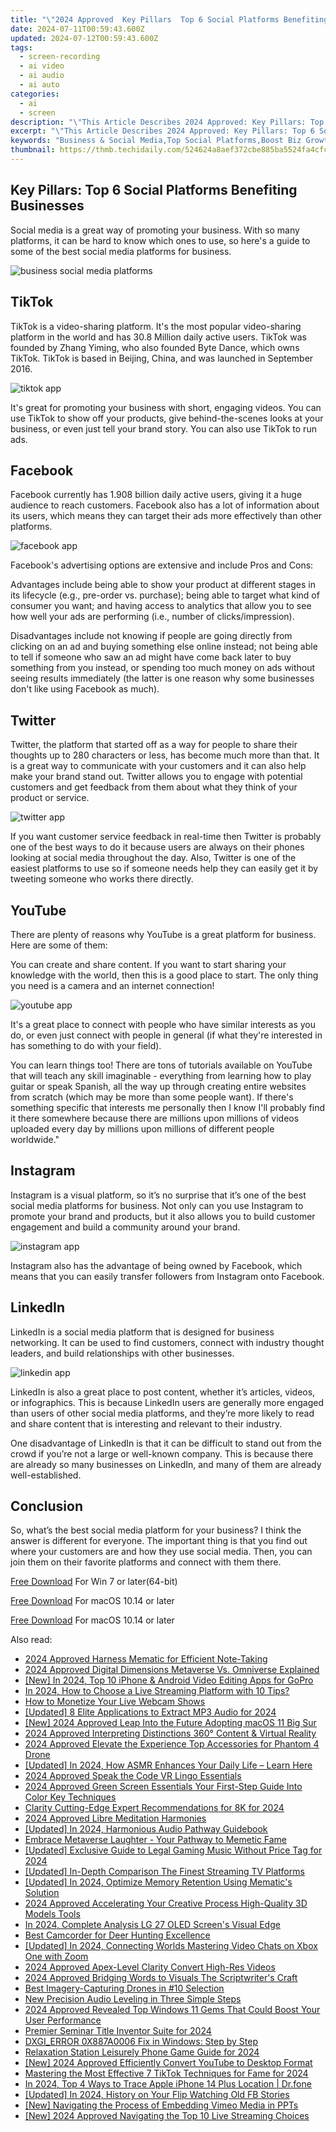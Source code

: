 ```yaml
---
title: "\"2024 Approved  Key Pillars  Top 6 Social Platforms Benefiting Businesses\""
date: 2024-07-11T00:59:43.600Z
updated: 2024-07-12T00:59:43.600Z
tags: 
  - screen-recording
  - ai video
  - ai audio
  - ai auto
categories: 
  - ai
  - screen
description: "\"This Article Describes 2024 Approved: Key Pillars: Top 6 Social Platforms Benefiting Businesses\""
excerpt: "\"This Article Describes 2024 Approved: Key Pillars: Top 6 Social Platforms Benefiting Businesses\""
keywords: "Business & Social Media,Top Social Platforms,Boost Biz Growth,Social Strategy Tips,Key Biz Platforms,Profit via Social,Engaging for Success"
thumbnail: https://thmb.techidaily.com/524624a8aef372cbe885ba5524fa4cfc7d196c57bd7eb5355d7bfa8bf34a7eb4.jpg
---
```


## Key Pillars: Top 6 Social Platforms Benefiting Businesses

Social media is a great way of promoting your business. With so many platforms, it can be hard to know which ones to use, so here's a guide to some of the best social media platforms for business.

![business social media platforms](https://images.wondershare.com/filmora/article-images/2022/09/business-social-media-platforms.jpg)

## TikTok

TikTok is a video-sharing platform. It's the most popular video-sharing platform in the world and has 30.8 Million daily active users. TikTok was founded by Zhang Yiming, who also founded Byte Dance, which owns TikTok. TikTok is based in Beijing, China, and was launched in September 2016.

![tiktok app](https://images.wondershare.com/filmora/article-images/2022/09/tiktok-app.jpg)

It's great for promoting your business with short, engaging videos. You can use TikTok to show off your products, give behind-the-scenes looks at your business, or even just tell your brand story. You can also use TikTok to run ads.

## Facebook

Facebook currently has 1.908 billion daily active users, giving it a huge audience to reach customers. Facebook also has a lot of information about its users, which means they can target their ads more effectively than other platforms.

![facebook app](https://images.wondershare.com/filmora/article-images/2022/09/facebook-app.jpg)

Facebook's advertising options are extensive and include Pros and Cons:

Advantages include being able to show your product at different stages in its lifecycle (e.g., pre-order vs. purchase); being able to target what kind of consumer you want; and having access to analytics that allow you to see how well your ads are performing (i.e., number of clicks/impression).

Disadvantages include not knowing if people are going directly from clicking on an ad and buying something else online instead; not being able to tell if someone who saw an ad might have come back later to buy something from you instead, or spending too much money on ads without seeing results immediately (the latter is one reason why some businesses don't like using Facebook as much).

## Twitter

Twitter, the platform that started off as a way for people to share their thoughts up to 280 characters or less, has become much more than that. It is a great way to communicate with your customers and it can also help make your brand stand out. Twitter allows you to engage with potential customers and get feedback from them about what they think of your product or service.

![twitter app](https://images.wondershare.com/filmora/article-images/2022/09/twitter-app.jpg)

If you want customer service feedback in real-time then Twitter is probably one of the best ways to do it because users are always on their phones looking at social media throughout the day. Also, Twitter is one of the easiest platforms to use so if someone needs help they can easily get it by tweeting someone who works there directly.

## YouTube

There are plenty of reasons why YouTube is a great platform for business. Here are some of them:

You can create and share content. If you want to start sharing your knowledge with the world, then this is a good place to start. The only thing you need is a camera and an internet connection!

![youtube app](https://images.wondershare.com/filmora/article-images/2022/09/youtube-app.jpg)

It's a great place to connect with people who have similar interests as you do, or even just connect with people in general (if what they're interested in has something to do with your field).

You can learn things too! There are tons of tutorials available on YouTube that will teach any skill imaginable - everything from learning how to play guitar or speak Spanish, all the way up through creating entire websites from scratch (which may be more than some people want). If there's something specific that interests me personally then I know I'll probably find it there somewhere because there are millions upon millions of videos uploaded every day by millions upon millions of different people worldwide."

## Instagram

Instagram is a visual platform, so it’s no surprise that it’s one of the best social media platforms for business. Not only can you use Instagram to promote your brand and products, but it also allows you to build customer engagement and build a community around your brand.

![instagram app](https://images.wondershare.com/filmora/article-images/2022/09/instagram-app.jpg)

Instagram also has the advantage of being owned by Facebook, which means that you can easily transfer followers from Instagram onto Facebook.

## LinkedIn

LinkedIn is a social media platform that is designed for business networking. It can be used to find customers, connect with industry thought leaders, and build relationships with other businesses.

![linkedin app](https://images.wondershare.com/filmora/article-images/2022/09/linkedin-app.jpg)

LinkedIn is also a great place to post content, whether it’s articles, videos, or infographics. This is because LinkedIn users are generally more engaged than users of other social media platforms, and they’re more likely to read and share content that is interesting and relevant to their industry.

One disadvantage of LinkedIn is that it can be difficult to stand out from the crowd if you’re not a large or well-known company. This is because there are already so many businesses on LinkedIn, and many of them are already well-established.

## Conclusion

So, what’s the best social media platform for your business? I think the answer is different for everyone. The important thing is that you find out where your customers are and how they use social media. Then, you can join them on their favorite platforms and connect with them there.

[Free Download](https://tools.techidaily.com/wondershare/filmora/download/) For Win 7 or later(64-bit)

[Free Download](https://tools.techidaily.com/wondershare/filmora/download/) For macOS 10.14 or later

[Free Download](https://tools.techidaily.com/wondershare/filmora/download/) For macOS 10.14 or later

<ins class="adsbygoogle"
     style="display:block"
     data-ad-format="autorelaxed"
     data-ad-client="ca-pub-7571918770474297"
     data-ad-slot="1223367746"></ins>

<ins class="adsbygoogle"
     style="display:block"
     data-ad-format="autorelaxed"
     data-ad-client="ca-pub-7571918770474297"
     data-ad-slot="1223367746"></ins>



<ins class="adsbygoogle"
     style="display:block"
     data-ad-client="ca-pub-7571918770474297"
     data-ad-slot="8358498916"
     data-ad-format="auto"
     data-full-width-responsive="true"></ins>




<span class="atpl-alsoreadstyle">Also read:</span>
<div><ul>
<li><a href="https://article-posts.techidaily.com/2024-approved-harness-mematic-for-efficient-note-taking/"><u>2024 Approved  Harness Mematic for Efficient Note-Taking</u></a></li>
<li><a href="https://article-posts.techidaily.com/2024-approved-digital-dimensions-metaverse-vs-omniverse-explained/"><u>2024 Approved  Digital Dimensions  Metaverse Vs. Omniverse Explained</u></a></li>
<li><a href="https://article-posts.techidaily.com/new-in-2024-top-10-iphone-and-android-video-editing-apps-for-gopro/"><u>[New] In 2024, Top 10 iPhone & Android Video Editing Apps for GoPro</u></a></li>
<li><a href="https://article-posts.techidaily.com/in-2024-how-to-choose-a-live-streaming-platform-with-10-tips/"><u>In 2024, How to Choose a Live Streaming Platform with 10 Tips?</u></a></li>
<li><a href="https://article-posts.techidaily.com/how-to-monetize-your-live-webcam-shows/"><u>How to Monetize Your Live Webcam Shows</u></a></li>
<li><a href="https://article-posts.techidaily.com/updated-8-elite-applications-to-extract-mp3-audio-for-2024/"><u>[Updated] 8 Elite Applications to Extract MP3 Audio for 2024</u></a></li>
<li><a href="https://article-posts.techidaily.com/new-2024-approved-leap-into-the-future-adopting-macos-11-big-sur/"><u>[New] 2024 Approved  Leap Into the Future  Adopting macOS 11 Big Sur</u></a></li>
<li><a href="https://article-posts.techidaily.com/2024-approved-interpreting-distinctions-360-content-and-virtual-reality/"><u>2024 Approved  Interpreting Distinctions  360° Content & Virtual Reality</u></a></li>
<li><a href="https://article-posts.techidaily.com/2024-approved-elevate-the-experience-top-accessories-for-phantom-4-drone/"><u>2024 Approved  Elevate the Experience  Top Accessories for Phantom 4 Drone</u></a></li>
<li><a href="https://article-posts.techidaily.com/updated-in-2024-how-asmr-enhances-your-daily-life-learn-here/"><u>[Updated] In 2024, How ASMR Enhances Your Daily Life – Learn Here</u></a></li>
<li><a href="https://article-posts.techidaily.com/2024-approved-speak-the-code-vr-lingo-essentials/"><u>2024 Approved  Speak the Code  VR Lingo Essentials</u></a></li>
<li><a href="https://article-posts.techidaily.com/2024-approved-green-screen-essentials-your-first-step-guide-into-color-key-techniques/"><u>2024 Approved  Green Screen Essentials  Your First-Step Guide Into Color Key Techniques</u></a></li>
<li><a href="https://article-posts.techidaily.com/clarity-cutting-edge-expert-recommendations-for-8k-for-2024/"><u>Clarity Cutting-Edge  Expert Recommendations for 8K for 2024</u></a></li>
<li><a href="https://article-posts.techidaily.com/2024-approved-libre-meditation-harmonies/"><u>2024 Approved  Libre Meditation Harmonies</u></a></li>
<li><a href="https://article-posts.techidaily.com/updated-in-2024-harmonious-audio-pathway-guidebook/"><u>[Updated] In 2024, Harmonious Audio Pathway Guidebook</u></a></li>
<li><a href="https://article-posts.techidaily.com/embrace-metaverse-laughter-your-pathway-to-memetic-fame/"><u>Embrace Metaverse Laughter - Your Pathway to Memetic Fame</u></a></li>
<li><a href="https://article-posts.techidaily.com/updated-exclusive-guide-to-legal-gaming-music-without-price-tag-for-2024/"><u>[Updated] Exclusive Guide to Legal Gaming Music Without Price Tag for 2024</u></a></li>
<li><a href="https://article-posts.techidaily.com/updated-in-depth-comparison-the-finest-streaming-tv-platforms/"><u>[Updated] In-Depth Comparison  The Finest Streaming TV Platforms</u></a></li>
<li><a href="https://article-posts.techidaily.com/updated-in-2024-optimize-memory-retention-using-mematics-solution/"><u>[Updated] In 2024, Optimize Memory Retention Using Mematic's Solution</u></a></li>
<li><a href="https://article-posts.techidaily.com/2024-approved-accelerating-your-creative-process-high-quality-3d-models-tools/"><u>2024 Approved  Accelerating Your Creative Process  High-Quality 3D Models Tools</u></a></li>
<li><a href="https://article-posts.techidaily.com/in-2024-complete-analysis-lg-27-oled-screens-visual-edge/"><u>In 2024, Complete Analysis  LG 27 OLED Screen's Visual Edge</u></a></li>
<li><a href="https://article-posts.techidaily.com/best-camcorder-for-deer-hunting-excellence/"><u>Best Camcorder for Deer Hunting Excellence</u></a></li>
<li><a href="https://article-posts.techidaily.com/updated-in-2024-connecting-worlds-mastering-video-chats-on-xbox-one-with-zoom/"><u>[Updated] In 2024, Connecting Worlds  Mastering Video Chats on Xbox One with Zoom</u></a></li>
<li><a href="https://article-posts.techidaily.com/2024-approved-apex-level-clarity-convert-high-res-videos/"><u>2024 Approved  Apex-Level Clarity  Convert High-Res Videos</u></a></li>
<li><a href="https://article-posts.techidaily.com/2024-approved-bridging-words-to-visuals-the-scriptwriters-craft/"><u>2024 Approved  Bridging Words to Visuals  The Scriptwriter's Craft</u></a></li>
<li><a href="https://article-posts.techidaily.com/best-imagery-capturing-drones-in-10-selection/"><u>Best Imagery-Capturing Drones in #10 Selection</u></a></li>
<li><a href="https://audio-shaping.techidaily.com/new-precision-audio-leveling-in-three-simple-steps/"><u>New Precision Audio Leveling in Three Simple Steps</u></a></li>
<li><a href="https://article-knowledge.techidaily.com/2024-approved-revealed-top-windows-11-gems-that-could-boost-your-user-performance/"><u>2024 Approved  Revealed  Top Windows 11 Gems That Could Boost Your User Performance</u></a></li>
<li><a href="https://extra-guidance.techidaily.com/premier-seminar-title-inventor-suite-for-2024/"><u>Premier Seminar Title Inventor Suite for 2024</u></a></li>
<li><a href="https://games-able.techidaily.com/dxgierror-0x887a0006-fix-in-windows-step-by-step/"><u>DXGI_ERROR 0X887A0006 Fix in Windows: Step by Step</u></a></li>
<li><a href="https://on-screen-recording.techidaily.com/relaxation-station-leisurely-phone-game-guide-for-2024/"><u>Relaxation Station  Leisurely Phone Game Guide for 2024</u></a></li>
<li><a href="https://eaxpv-info.techidaily.com/new-2024-approved-efficiently-convert-youtube-to-desktop-format/"><u>[New] 2024 Approved  Efficiently Convert YouTube to Desktop Format</u></a></li>
<li><a href="https://tiktok-clips.techidaily.com/mastering-the-most-effective-7-tiktok-techniques-for-fame-for-2024/"><u>Mastering the Most Effective 7 TikTok Techniques for Fame for 2024</u></a></li>
<li><a href="https://ios-location-track.techidaily.com/in-2024-top-4-ways-to-trace-apple-iphone-14-plus-location-drfone-by-drfone-virtual-ios/"><u>In 2024, Top 4 Ways to Trace Apple iPhone 14 Plus Location | Dr.fone</u></a></li>
<li><a href="https://facebook-videos.techidaily.com/updated-in-2024-history-on-your-flip-watching-old-fb-stories/"><u>[Updated] In 2024, History on Your Flip  Watching Old FB Stories</u></a></li>
<li><a href="https://vimeo-videos.techidaily.com/new-navigating-the-process-of-embedding-vimeo-media-in-ppts/"><u>[New] Navigating the Process of Embedding Vimeo Media in PPTs</u></a></li>
<li><a href="https://fox-info.techidaily.com/new-2024-approved-navigating-the-top-10-live-streaming-choices/"><u>[New] 2024 Approved  Navigating the Top 10 Live Streaming Choices</u></a></li>
</ul></div>

